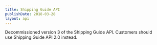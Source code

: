 ```yaml
---
title: Shipping Guide API
publishDate: 2018-03-28
layout: api
---
```


Decommissioned version 3 of the Shipping Guide API. Customers should use
Shipping Guide API 2.0 instead.
